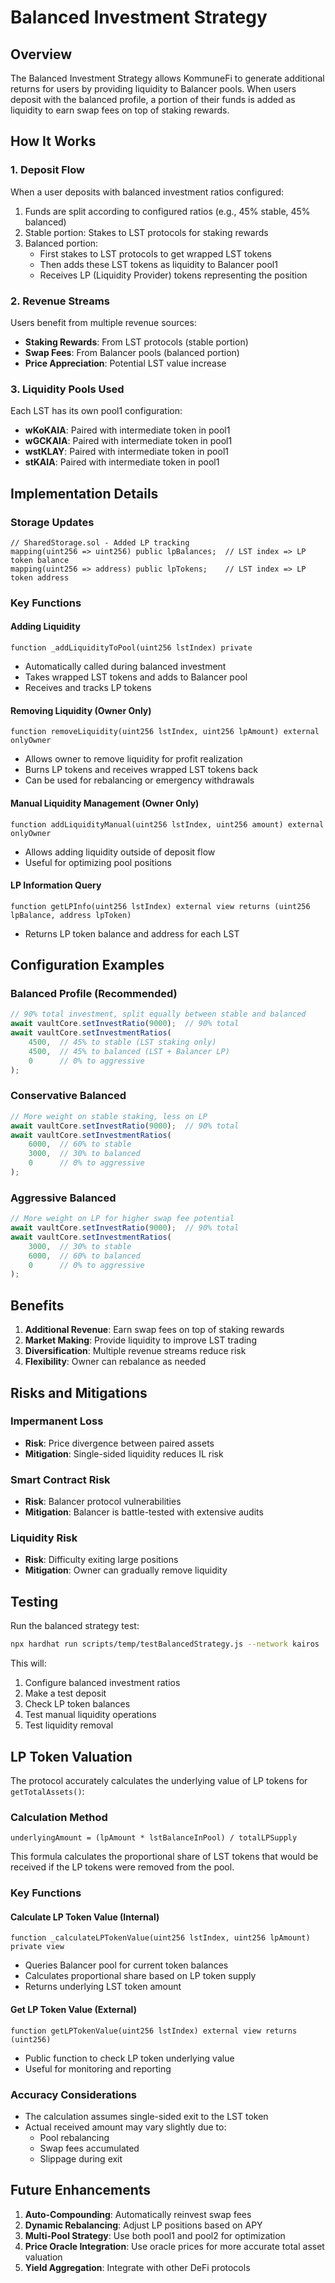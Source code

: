 # Balanced Investment Strategy

## Overview

The Balanced Investment Strategy allows KommuneFi to generate additional returns for users by providing liquidity to Balancer pools. When users deposit with the balanced profile, a portion of their funds is added as liquidity to earn swap fees on top of staking rewards.

## How It Works

### 1. Deposit Flow
When a user deposits with balanced investment ratios configured:
1. Funds are split according to configured ratios (e.g., 45% stable, 45% balanced)
2. Stable portion: Stakes to LST protocols for staking rewards
3. Balanced portion: 
   - First stakes to LST protocols to get wrapped LST tokens
   - Then adds these LST tokens as liquidity to Balancer pool1
   - Receives LP (Liquidity Provider) tokens representing the position

### 2. Revenue Streams
Users benefit from multiple revenue sources:
- **Staking Rewards**: From LST protocols (stable portion)
- **Swap Fees**: From Balancer pools (balanced portion)
- **Price Appreciation**: Potential LST value increase

### 3. Liquidity Pools Used
Each LST has its own pool1 configuration:
- **wKoKAIA**: Paired with intermediate token in pool1
- **wGCKAIA**: Paired with intermediate token in pool1
- **wstKLAY**: Paired with intermediate token in pool1
- **stKAIA**: Paired with intermediate token in pool1

## Implementation Details

### Storage Updates
```solidity
// SharedStorage.sol - Added LP tracking
mapping(uint256 => uint256) public lpBalances;  // LST index => LP token balance
mapping(uint256 => address) public lpTokens;    // LST index => LP token address
```

### Key Functions

#### Adding Liquidity
```solidity
function _addLiquidityToPool(uint256 lstIndex) private
```
- Automatically called during balanced investment
- Takes wrapped LST tokens and adds to Balancer pool
- Receives and tracks LP tokens

#### Removing Liquidity (Owner Only)
```solidity
function removeLiquidity(uint256 lstIndex, uint256 lpAmount) external onlyOwner
```
- Allows owner to remove liquidity for profit realization
- Burns LP tokens and receives wrapped LST tokens back
- Can be used for rebalancing or emergency withdrawals

#### Manual Liquidity Management (Owner Only)
```solidity
function addLiquidityManual(uint256 lstIndex, uint256 amount) external onlyOwner
```
- Allows adding liquidity outside of deposit flow
- Useful for optimizing pool positions

#### LP Information Query
```solidity
function getLPInfo(uint256 lstIndex) external view returns (uint256 lpBalance, address lpToken)
```
- Returns LP token balance and address for each LST

## Configuration Examples

### Balanced Profile (Recommended)
```javascript
// 90% total investment, split equally between stable and balanced
await vaultCore.setInvestRatio(9000);  // 90% total
await vaultCore.setInvestmentRatios(
    4500,  // 45% to stable (LST staking only)
    4500,  // 45% to balanced (LST + Balancer LP)
    0      // 0% to aggressive
);
```

### Conservative Balanced
```javascript
// More weight on stable staking, less on LP
await vaultCore.setInvestRatio(9000);  // 90% total
await vaultCore.setInvestmentRatios(
    6000,  // 60% to stable
    3000,  // 30% to balanced
    0      // 0% to aggressive
);
```

### Aggressive Balanced
```javascript
// More weight on LP for higher swap fee potential
await vaultCore.setInvestRatio(9000);  // 90% total
await vaultCore.setInvestmentRatios(
    3000,  // 30% to stable
    6000,  // 60% to balanced
    0      // 0% to aggressive
);
```

## Benefits

1. **Additional Revenue**: Earn swap fees on top of staking rewards
2. **Market Making**: Provide liquidity to improve LST trading
3. **Diversification**: Multiple revenue streams reduce risk
4. **Flexibility**: Owner can rebalance as needed

## Risks and Mitigations

### Impermanent Loss
- **Risk**: Price divergence between paired assets
- **Mitigation**: Single-sided liquidity reduces IL risk

### Smart Contract Risk
- **Risk**: Balancer protocol vulnerabilities
- **Mitigation**: Balancer is battle-tested with extensive audits

### Liquidity Risk
- **Risk**: Difficulty exiting large positions
- **Mitigation**: Owner can gradually remove liquidity

## Testing

Run the balanced strategy test:
```bash
npx hardhat run scripts/temp/testBalancedStrategy.js --network kairos
```

This will:
1. Configure balanced investment ratios
2. Make a test deposit
3. Check LP token balances
4. Test manual liquidity operations
5. Test liquidity removal

## LP Token Valuation

The protocol accurately calculates the underlying value of LP tokens for `getTotalAssets()`:

### Calculation Method
```solidity
underlyingAmount = (lpAmount * lstBalanceInPool) / totalLPSupply
```

This formula calculates the proportional share of LST tokens that would be received if the LP tokens were removed from the pool.

### Key Functions

#### Calculate LP Token Value (Internal)
```solidity
function _calculateLPTokenValue(uint256 lstIndex, uint256 lpAmount) private view
```
- Queries Balancer pool for current token balances
- Calculates proportional share based on LP token supply
- Returns underlying LST token amount

#### Get LP Token Value (External)
```solidity
function getLPTokenValue(uint256 lstIndex) external view returns (uint256)
```
- Public function to check LP token underlying value
- Useful for monitoring and reporting

### Accuracy Considerations
- The calculation assumes single-sided exit to the LST token
- Actual received amount may vary slightly due to:
  - Pool rebalancing
  - Swap fees accumulated
  - Slippage during exit

## Future Enhancements

1. **Auto-Compounding**: Automatically reinvest swap fees
2. **Dynamic Rebalancing**: Adjust LP positions based on APY
3. **Multi-Pool Strategy**: Use both pool1 and pool2 for optimization
4. **Price Oracle Integration**: Use oracle prices for more accurate total asset valuation
5. **Yield Aggregation**: Integrate with other DeFi protocols
